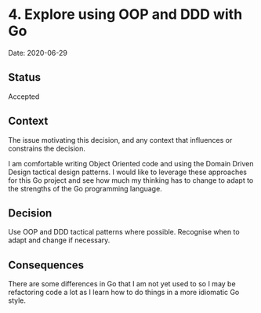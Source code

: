 # 4. Explore using OOP and DDD with Go

Date: 2020-06-29

## Status

Accepted

## Context

The issue motivating this decision, and any context that influences or constrains the decision.

I am comfortable writing Object Oriented code and using the Domain Driven Design tactical design patterns. 
I would like to leverage these approaches for this Go project and see how much my thinking has to change to adapt to the strengths of the Go programming language.    
 
## Decision

Use OOP and DDD tactical patterns where possible.  Recognise when to adapt and change if necessary.

## Consequences

There are some differences in Go that I am not yet used to so I may be refactoring code a lot as I learn how to do things in a more idiomatic Go style.

